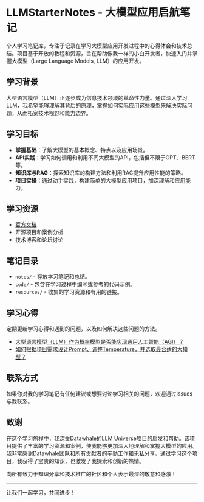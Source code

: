 # LLMStarterNotes - 大模型应用启航笔记

个人学习笔记库，专注于记录在学习大模型应用开发过程中的心得体会和技术总结。项目基于开放的教程和资源，旨在帮助像我一样的小白开发者，快速入门并掌握大模型（Large Language Models, LLM）的应用开发。

## 学习背景

大型语言模型（LLM）正逐步成为信息技术领域的革命性力量。通过深入学习LLM，我希望能够理解其背后的原理，掌握如何实际应用这些模型来解决实际问题，从而拓宽技术视野和能力边界。

## 学习目标

- **掌握基础**：了解大模型的基本概念、特点以及应用场景。
- **API实践**：学习如何调用和利用不同大模型的API，包括但不限于GPT、BERT等。
- **知识库与RAG**：探索知识库的构建方法和利用RAG提升应用性能的策略。
- **项目实操**：通过动手实践，构建简单的大模型应用项目，加深理解和应用能力。

## 学习资源

- [官方文档](https://github.com/FutureUnreal/LLMStarterNotes/blob/main/resources/%E5%AE%98%E6%96%B9%E6%96%87%E6%A1%A3.md)
- 开源项目和案例分析
- 技术博客和论坛讨论

## 笔记目录

- `notes/` - 存放学习笔记和总结。
- `code/` - 包含在学习过程中编写或参考的代码示例。
- `resources/` - 收集的学习资源和有用的链接。

## 学习心得

定期更新学习心得和遇到的问题，以及如何解决这些问题的方法。
- [大型语言模型（LLM）作为概率模型是否能实现通用人工智能（AGI）？](https://github.com/FutureUnreal/LLMStarterNotes/blob/main/notes/Task01-%E5%A4%A7%E6%A8%A1%E5%9E%8B%E7%AE%80%E4%BB%8B.md#%E9%97%AE%E9%A2%98%E6%80%9D%E8%80%83)
- [如何根据项目需求设计Prompt、调整Temperature，并选取最合适的大模型？](https://github.com/FutureUnreal/LLMStarterNotes/blob/main/notes/Task02-%E4%BD%BF%E7%94%A8LLM_API%E5%BC%80%E5%8F%91.md#%E9%97%AE%E9%A2%98%E6%80%9D%E8%80%83)

## 联系方式

如果你对我的学习笔记有任何建议或想要讨论学习相关的问题，欢迎通过Issues与我联系。

## 致谢

在这个学习旅程中，我深受[Datawhale的LLM Universe项目](https://github.com/datawhalechina/llm-universe)的启发和帮助。该项目提供了丰富的学习资源和案例，使我能够更加深入地理解和掌握大模型的应用。我非常感谢Datawhale团队和所有贡献者的辛勤工作和无私分享。通过学习这个项目，我获得了宝贵的知识，也激发了我探索和创新的热情。

向所有致力于知识分享和技术推广的社区和个人表示最深的敬意和感激！

---

让我们一起学习，共同进步！
